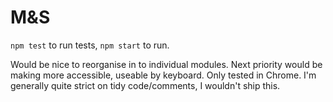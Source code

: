 # M&S

`npm test` to run tests, `npm start` to run. 

Would be nice to reorganise in to individual modules.
Next priority would be making more accessible, useable by keyboard.
Only tested in Chrome.
I'm generally quite strict on tidy code/comments, I wouldn't ship this.
